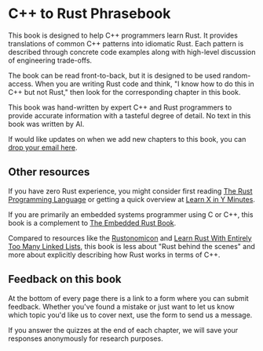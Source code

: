 # C++ to Rust Phrasebook

This book is designed to help C++ programmers learn Rust. It provides translations of common C++ patterns into idiomatic Rust. Each pattern is described through concrete code examples along with high-level discussion of engineering trade-offs.

The book can be read front-to-back, but it is designed to be used random-access. 
When you are writing Rust code and think, "I know how to do this in C++ but not Rust," then
look for the corresponding chapter in this book.

This book was hand-written by expert C++ and Rust programmers to provide accurate information with a tasteful degree of detail. No text in this book was written by AI.

If would like updates on when we add new chapters to this book, you can [drop your email here](https://forms.gle/rcrdZihmT81LWy6F6).

## Other resources

If you have zero Rust experience, you might consider first reading [The Rust Programming
Language](https://rust-book.cs.brown.edu/) or getting a quick overview at [Learn X in Y Minutes](https://learnxinyminutes.com/rust/).

If you are primarily an embedded systems programmer using C or C++, this book is
a complement to [The Embedded Rust Book](https://docs.rust-embedded.org/book/).

Compared to resources like the [Rustonomicon](https://doc.rust-lang.org/nomicon/) and [Learn Rust With Entirely Too Many Linked Lists](https://rust-unofficial.github.io/too-many-lists/), this book is less about "Rust behind the scenes" and more about explicitly describing how Rust works in terms of C++.

## Feedback on this book

At the bottom of every page there is a link
to a form where you can submit feedback. Whether you've found a mistake or just
want to let us know which topic you'd like us to cover next, use the form to
send us a message.

If you answer the quizzes at the end of each chapter, we will save your
responses anonymously for research purposes.
